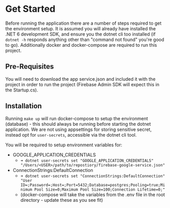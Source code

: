 # Get Started
Before running the application there are a number of steps required to get the environment setup.
It is assumed you will already have installed the .NET 6 development SDK, and ensure you the dotnet cli too installed (if `dotnet -h` responds anything other than "command not found" you're good to go).
Additionally docker and docker-compose are required to run this project.

## Pre-Requisites
You will need to download the app service.json and included it with the project in order to run the project (Firebase Admin SDK will expect this in the Startup.cs).
## Installation
Running `make up` will run docker-compose to setup the environment (database) - this should always be running before starting the dotnet application.
We are not using appsettings for storing sensitive secret, instead opt for `user-secrets`, accessible via the dotnet cli tool.

You will be required to setup environment variables for:
- GOOGLE_APPLICATION_CREDENTIALS 
    - `➜ dotnet user-secrets set "GOOGLE_APPLICATION_CREDENTIALS" "/Users/<USER>/path/to/repostiory/firebase-google-service.json"`
- ConnectionStrings:DefaultConnection
    - `➜ dotnet user-secrets set "ConnectionStrings:DefaultConnection" "User ID=;Password=;Host=;Port=5432;Database=postgres;Pooling=true;Minimum Pool Size=0;Maximum Pool Size=100;Connection Lifetime=0;"`
    - (docker-compose will take the variables from the .env file in the root directory - update these as you see fit)
